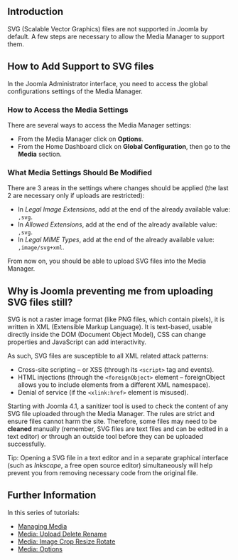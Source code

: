 <!-- Filename: J4.x:Media:_Uploading_SVG_files / Display title: Media: Uploading SVG files -->

## Introduction

SVG (Scalable Vector Graphics) files are not supported in Joomla by
default. A few steps are necessary to allow the Media Manager to support
them.

## How to Add Support to SVG files

In the Joomla Administrator interface, you need to access the global
configurations settings of the Media Manager.

### How to Access the Media Settings

There are several ways to access the Media Manager settings:

- From the Media Manager click on **Options**.
- From the Home Dashboard click on **Global Configuration**, then go to
  the **Media** section.

### What Media Settings Should Be Modified

There are 3 areas in the settings where changes should be applied (the
last 2 are necessary only if uploads are restricted):

- In *Legal Image Extensions*, add at the end of the already available
  value: `,svg`.
- In *Allowed Extensions*, add at the end of the already available
  value: `,svg`.
- In *Legal MIME Types*, add at the end of the already available value:
  `,image/svg+xml`.

From now on, you should be able to upload SVG files into the Media
Manager.

## Why is Joomla preventing me from uploading SVG files still?

SVG is not a raster image format (like PNG files, which contain pixels),
it is written in XML (Extensible Markup Language). It is text-based,
usable directly inside the DOM (Document Object Model), CSS can change
properties and JavaScript can add interactivity.

As such, SVG files are susceptible to all XML related attack patterns:

- Cross-site scripting – or XSS (through its `<script>` tag and events).
- HTML injections (through the `<foreignObject>` element – foreignObject allows you to include elements from a different XML namespace).
- Denial of service (if the `<xlink:href>` element is misused).

Starting with Joomla 4.1, a sanitizer tool is used to check the content of any SVG file uploaded through the Media Manager. The rules are strict and ensure files cannot harm the site. Therefore, some files may need to be **cleaned** manually (remember, SVG files are text files and can be edited in a text editor) or through an outside tool before they can be uploaded successfully.

Tip: Opening a SVG file in a text editor and in a separate graphical interface (such as _Inkscape_, a free open source editor) simultaneously will help prevent you from removing necessary code from the original file. 

## Further Information

In this series of tutorials:

- [Managing
  Media](https://docs.joomla.org/J4.x:Managing_Media "J4.x:Managing Media")
- [Media: Upload Delete
  Rename](https://docs.joomla.org/J4.x:Media:_Upload_Delete_Rename "J4.x:Media: Upload Delete Rename")
- [Media: Image Crop Resize
  Rotate](https://docs.joomla.org/J4.x:Media:_Image_Crop_Resize_Rotate "J4.x:Media: Image Crop Resize Rotate")
- [Media:
  Options](https://docs.joomla.org/J4.x:Media:_Options "J4.x:Media: Options")

